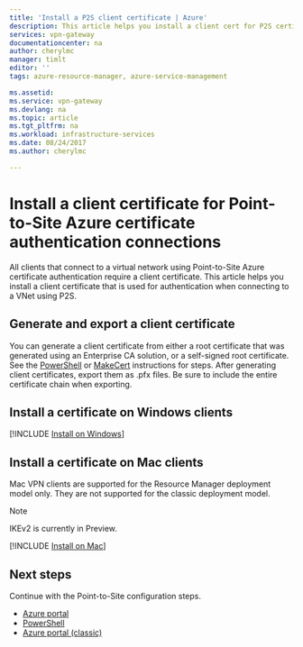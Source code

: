 ```yaml
---
title: 'Install a P2S client certificate | Azure'
description: This article helps you install a client cert for P2S certificate authentication.
services: vpn-gateway
documentationcenter: na
author: cherylmc
manager: timlt
editor: ''
tags: azure-resource-manager, azure-service-management

ms.assetid:
ms.service: vpn-gateway
ms.devlang: na
ms.topic: article
ms.tgt_pltfrm: na
ms.workload: infrastructure-services
ms.date: 08/24/2017
ms.author: cherylmc

---
```

# Install a client certificate for Point-to-Site Azure certificate authentication connections

All clients that connect to a virtual network using Point-to-Site Azure certificate authentication require a client certificate. This article helps you install a client certificate that is used for authentication when connecting to a VNet using P2S.

## <a name="generate"></a>Generate and export a client certificate

You can generate a client certificate from either a root certificate that was generated using an Enterprise CA solution, or a self-signed root certificate. See the [PowerShell](vpn-gateway-certificates-point-to-site.md) or [MakeCert](vpn-gateway-certificates-point-to-site-makecert.md) instructions for steps. After generating client certificates, export them as .pfx files. Be sure to include the entire certificate chain when exporting.

## <a name="installwin"></a>Install a certificate on Windows clients

[!INCLUDE [Install on Windows](../../includes/vpn-gateway-certificates-install-client-cert-include.md)]

## <a name="installmac"></a>Install a certificate on Mac clients

Mac VPN clients are supported for the Resource Manager deployment model only. They are not supported for the classic deployment model.

> [!NOTE]
>  IKEv2 is currently in Preview.
>

[!INCLUDE [Install on Mac](../../includes/vpn-gateway-certificates-install-mac-client-cert-include.md)]

## Next steps

Continue with the Point-to-Site configuration steps.

* [Azure portal](vpn-gateway-howto-point-to-site-resource-manager-portal.md)
* [PowerShell](vpn-gateway-howto-point-to-site-rm-ps.md)
* [Azure portal (classic)](vpn-gateway-howto-point-to-site-classic-azure-portal.md)